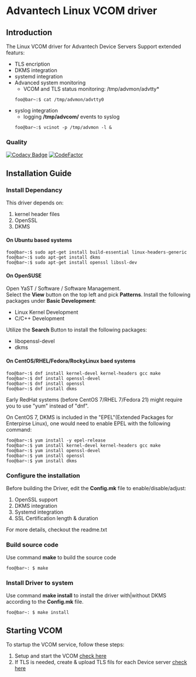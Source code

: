 # Advantech Linux VCOM driver
## Introduction
The Linux VCOM driver for Advantech Device Servers
Support extended featurs:
- TLS encription
- DKMS integration
- systemd integration
- Advanced system monitoring
  - VCOM and TLS status monitoring: /tmp/advmon/advtty*
  ```console
  foo@bar~:$ cat /tmp/advmon/advtty0
  ```
- syslog integration
  -  logging **/tmp/advcom/** events to syslog
  ```console
  foo@bar~:$ vcinot -p /tmp/advmon -l &  
  ```

### Quality
[![Codacy Badge](https://app.codacy.com/project/badge/Grade/66cde2a55b884e1e8a98adac7556e503)](https://www.codacy.com/gh/saurontech/Advantech-VCOM-Linux-Driver/dashboard?utm_source=github.com&amp;utm_medium=referral&amp;utm_content=saurontech/Advantech-VCOM-Linux-Driver&amp;utm_campaign=Badge_Grade)
[![CodeFactor](https://www.codefactor.io/repository/github/saurontech/advantech-vcom-linux-driver/badge/main)](https://www.codefactor.io/repository/github/saurontech/advantech-vcom-linux-driver/overview/main)
## Installation Guide
### Install Dependancy
This driver depends on:
1. kernel header files
2. OpenSSL
3. DKMS
#### On Ubuntu based systems
```console
foo@bar~:$ sudo apt-get install build-essential linux-headers-generic
foo@bar~:$ sudo apt-get install dkms
foo@bar~:$ sudo apt-get install openssl libssl-dev
```
#### On OpenSUSE
Open YaST / Software / Software Management.  
Select the **View** button on the top left and pick **Patterns**. 
Install the following packages under **Basic Development**:  
- Linux Kernel Development
-  C/C++ Development	 

Utilize the **Search** Button to install the following packages:
- libopenssl-devel
- dkms

#### On CentOS/RHEL/Fedora/RockyLinux baed systems
```console
foo@bar~:$ dnf install kernel-devel kernel-headers gcc make
foo@bar~:$ dnf install openssl-devel
foo@bar~:$ dnf install openssl
foo@bar~:$ dnf install dkms
```
Early RedHat systems (before CentOS 7/RHEL 7/Fedora 21) might require you to use "yum" instead of "dnf".

On CentOS 7, DKMS is included in the "EPEL"(Extended Packages for Enterpirse Linux), one would need to enable EPEL with the following command:
```console
foo@bar~:$ yum install -y epel-release
foo@bar~:$ yum install kernel-devel kernel-headers gcc make
foo@bar~:$ yum install openssl-devel
foo@bar~:$ yum install openssl
foo@bar~:$ yum install dkms
```
### Configure the installation
Before building the Driver, edit the **Config.mk** file to enable/disable/adjust:
1. OpenSSL support
2. DKMS integration
3. Systemd integration
4. SSL Certification length & duration

For more details, checkout the readme.txt
### Build source code
Use command **make** to build the source code
```console
foo@bar~: $ make
```
### Install Driver to system
Use command **make install** to install the driver with|without DKMS according to the **Config.mk** file.
```console
foo@bar~: $ make install
```

## Starting VCOM
To startup the VCOM service, follow these steps:
1. Setup and start the VCOM [check here](doc/setup_vcom.md)
2. If TLS is needed, create & upload TLS fils for each Device server [check here](doc/setup_tls_for_eki.md)



